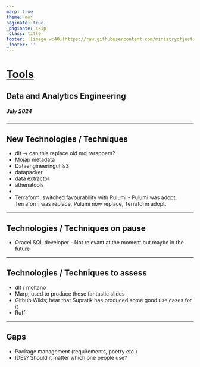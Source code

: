 ```yaml
---
marp: true
theme: moj
paginate: true
_paginate: skip
_class: title
footer: ![image w:40](https://raw.githubusercontent.com/ministryofjustice/marp-moj-theme/main/images/moj.png)
_footer: ''
---
```


<!-- _header: ![w:100](https://raw.githubusercontent.com/ministryofjustice/marp-moj-theme/main/images/moj.png) -->

# [Tools](https://moj-analytical-services.github.io/data-and-analytics-engineering-tech-radar/2024_august/tools)

## Data and Analytics Engineering

##### July 2024

---

## New Technologies / Techniques

- dlt -> can this replace old moj wrappers?
- Mojap metadata
- Dataengineeringutils3
- datapacker
- data extractor
- athenatools
- 
- Terraform; switched favourability with Pulumi - Pulumi was adopt, Terraform was replace, Pulumi now replace, Terraform adopt.

---

## Technologies / Techniques on pause

- Oracel SQL developer - Not relevant at the moment but maybe in the future

---

## Technologies / Techniques to assess

- dlt / moltano
- Marp; used to produce these fantastic slides
- Github Wikis; hear that Supratik has produced some good use cases for it
- Ruff

---

## Gaps
- Package management (requirements, poetry etc.)
- IDEs? Should it matter which one people use?
